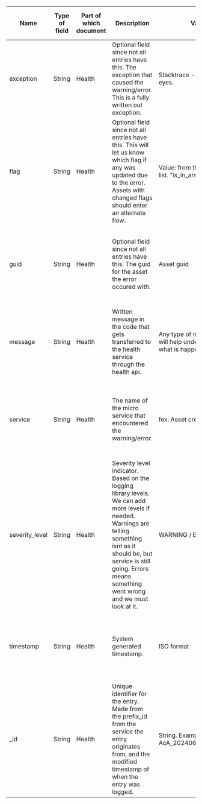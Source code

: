 | Name | Type of field | Part of which document | Description | Value | Why do we have this field | Populated by whom and when | Updated where and when |
| --- | --- | --- | --- | --- | --- | --- | --- |
| exception | String | Health | Optional field since not all entries have this. The exception that caused the warning/error. This is a fully written out exception. | Stacktrace - for technical eyes. | It helps us find and fix the bug that occurred. Gives us precise information about the bug. | Sent to the health api by the service where the error occurred. Persisted in the health db. | Never |
| flag | String | Health | Optional field since not all entries have this. This will let us know which flag if any was updated due to the error. Assets with changed flags should enter an alternate flow. | Value: from the flag_enum list. "is_in_ars" | Lets us know if the asset had its flag changed due to the error. | Sent to the health api by the service where the error occurred. Persisted in the health db. | Never |
| guid | String | Health | Optional field since not all entries have this. The guid for the asset the error occured with. | Asset guid | Lets us know which asset the error happened with. | Sent to the health api by the service where the error occurred. Persisted in the health db. | Never |
| message | String | Health | Written message in the code that gets transferred to the health service through the health api. | Any type of message that will help understanding what is happening. | Allows us add content to a warning or error beyond the exception. | Sent to the health api by the service where the error occurred. Persisted in the health db. | Never |
| service | String | Health | The name of the micro service that encountered the warning/error. | fex: Asset creator HPC | Lets us know which service encountered the bug. | Sent to the health api by the service where the error occurred. Persisted in the health db. | Never |
| severity_level | String | Health | Severity level indicator. Based on the logging library levels. We can add more levels if needed. Warnings are telling something isnt as it should be, but service is still going. Errors means something went wrong and we must look at it. | WARNING / ERROR | Lets us know how important/critical something is. | Sent to the health api by the service where the error occurred. Persisted in the health db. | Never |
| timestamp | String | Health | System generated timestamp. | ISO format | Lets us know when the entry was added. | Created by the health api service when an entry is added to the health db. | Never |
| _id | String | Health | Unique identifier for the entry. Made from the prefix_id from the service the entry originates from, and the modified timestamp of when the entry was logged. | String. Example: AcA_20240619141354373 | Needed as the database unique identifier. | Integration servers health api when entry is created for the health db. | Never |
